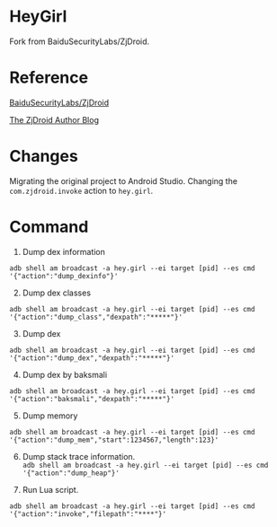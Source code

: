 # HeyGirl
Fork from BaiduSecurityLabs/ZjDroid.

# Reference
[BaiduSecurityLabs/ZjDroid](http://seclab.safe.baidu.com/opensec_detail_2.html)

[The ZjDroid Author Blog](http://blog.csdn.net/androidsecurity/article/details/38121585)

# Changes
Migrating the original project to Android Studio.
Changing the `com.zjdroid.invoke` action to `hey.girl`.

# Command

1. Dump dex information

`adb shell am broadcast -a hey.girl --ei target [pid] --es cmd '{"action":"dump_dexinfo"}'`
 
2. Dump dex classes

`adb shell am broadcast -a hey.girl --ei target [pid] --es cmd '{"action":"dump_class","dexpath":"*****"}'`
 
3. Dump dex

`adb shell am broadcast -a hey.girl --ei target [pid] --es cmd '{"action":"dump_dex","dexpath":"*****"}'`
 
4. Dump dex by baksmali

`adb shell am broadcast -a hey.girl --ei target [pid] --es cmd '{"action":"baksmali","dexpath":"*****"}'`
 
5. Dump memory

`adb shell am broadcast -a hey.girl --ei target [pid] --es cmd '{"action":"dump_mem","start":1234567,"length":123}'`
 
6. Dump stack trace information.                                                                                                                                                              
`adb shell am broadcast -a hey.girl --ei target [pid] --es cmd '{"action":"dump_heap"}'`
 
7. Run Lua script.

`adb shell am broadcast -a hey.girl --ei target [pid] --es cmd '{"action":"invoke","filepath":"****"}'`

